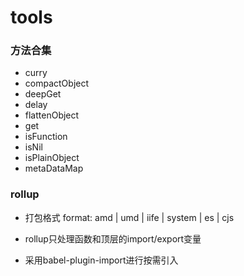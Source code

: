 # tools

### 方法合集

* curry
* compactObject
* deepGet
* delay
* flattenObject
* get
* isFunction
* isNil
* isPlainObject
* metaDataMap

### rollup

* 打包格式 format: amd | umd | iife | system | es | cjs

* rollup只处理函数和顶层的import/export变量

* 采用babel-plugin-import进行按需引入

